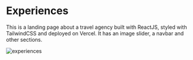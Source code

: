 # Experiences

This is a landing page about a travel agency built with ReactJS, styled with TailwindCSS and deployed on Vercel. It has an image slider, a navbar and other sections.

![experiences](https://github.com/SALVADORPOETA/Experiences-sm/assets/71913145/dd1b0ef0-ab46-4fc2-b74f-d1c71eba57e5)
